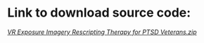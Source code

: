 # Link to download source code:
*<a href = "https://drive.google.com/file/d/1bldwv8RLQnNXmXNxlwBQtsAM42yRegC5/view?usp=sharing">VR Exposure Imagery Rescripting Therapy for PTSD Veterans.zip</a>*
